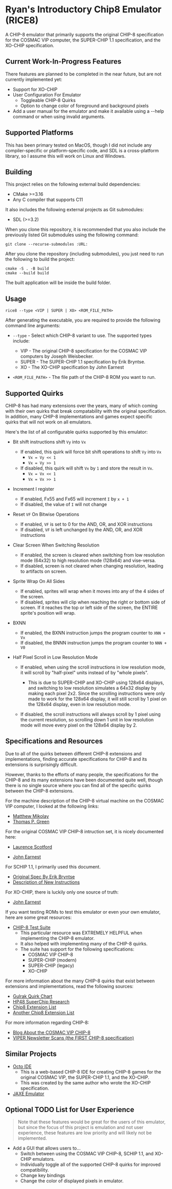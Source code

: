 # Ryan's Introductory Chip8 Emulator (RICE8)
A CHIP-8 emulator that primarily supports the original CHIP-8 specification
for the COSMAC VIP computer, the SUPER-CHIP 1.1 specification, and the
XO-CHIP specification.

## Current Work-In-Progress Features
There features are planned to be completed in the near future, but are not
currently implemented yet:
- Support for XO-CHIP
- User Configuration For Emulator
  - Toggleable CHIP-8 Quirks
  - Option to change color of foreground and background pixels
- Add a user manual for the emulator and make it available using a --help command or when using invalid arguments.


## Supported Platforms
This has been primary tested on MacOS, though I did not include any compiler-specific
or platform-specific code, and SDL is a cross-platform library, so I assume this
will work on Linux and Windows.

## Building
This project relies on the following external build dependencies:
- CMake >=3.16 
- Any C compiler that supports C11

It also includes the following external projects as Git submodules:
- SDL (>=3.2)

When you clone this repository, it is recommended that you also include the previously listed Git submodules using the following command: 
```
git clone --recurse-submodules :URL:
```

After you clone the repository (including submodules), you just need to run the following to build the project:
```
cmake -S . -B build
cmake --build build
```

The built application will be inside the build folder.

## Usage
`rice8 --type <VIP | SUPER | XO> <ROM_FILE_PATH>`

After generating the executable, you are required to provide the following 
command line arguments:

* `--type` - Select which CHIP-8 variant to use. The supported types include:
  * VIP - The original CHIP-8 specification for the COSMAC VIP computers by Joseph Weisbecker.
  * SUPER - The SUPER-CHIP 1.1 specification by Erik Bryntse.
  * XO - The XO-CHIP specification by John Earnest

* `<ROM_FILE_PATH>` - The file path of the CHIP-8 ROM you want to run.




## Supported Quirks
CHIP-8 has had many extensions over the years, many of which coming with their
own quirks that break compatability with the original specification. In addition,
many CHIP-8 implementations and games expect specific quirks that will not work
on all emulators.

Here's the list of all configurable quirks supported by this emulator:

- Bit shift instructions shift `Vy` into `Vx`
  - If enabled, this quirk will force bit shift operations to shift `Vy` into `Vx`
    - `Vx = Vy << 1`
    - `Vx = Vy >> 1`
  - If disabled, this quirk will shift `Vx` by `1` and store the result in `Vx`.
    - `Vx = Vx << 1`
    - `Vx = Vx >> 1`

- Increment I register
  - If enabled, Fx55 and Fx65 will increment `I` by `x + 1`
  - If disabled, the value of `I` will not change

- Reset `VF` On Bitwise Operations
  - If enabled, `VF` is set to 0 for the AND, OR, and XOR instructions
  - If disabled, `VF` is left unchanged by the AND, OR, and XOR instructions

- Clear Screen When Switching Resolution
  - If enabled, the screen is cleared when switching from low resolution mode (64x32) to high resolution mode (128x64) and vise-versa.
  - If disabled, screen is not cleared when changing resolution, leading to artifacts on screen.

- Sprite Wrap On All Sides
  - If enabled, sprites will wrap when it moves into any of the 4 sides of the screen.
  - If disabled, sprites will clip when reaching the right or bottom side of screen. If it reaches the top or left side of the screen, the ENTIRE sprite's position
  will wrap.

- BXNN
  - If enabled, the BXNN instruction jumps the program counter to `XNN + Vx`
  - If disabled, the BNNN instruction jumps the program counter to `NNN + V0`

- Half Pixel Scroll in Low Resolution Mode
  - If enabled, when using the scroll instructions in low resolution mode, it will scroll by "half-pixel" units instead of by "whole pixels".
    - This is due to SUPER-CHIP and XO-CHIP using 128x64 displays, and switching to low resolution simulates a 64x32 display by making each pixel 2x2. Since the scrolling instructions were only made to work for the 128x64 display, it will still scroll by 1 pixel on the 128x64 display, even in low resolution mode.

  - If disabled, the scroll instructions will always scroll by 1 pixel using the current resolution, so scrolling down 1 unit in low resolution mode will move every pixel on the 128x64 display by 2.

## Specifications and Resources
Due to all of the quirks between different CHIP-8 extensions and implementations, finding accurate specifications for CHIP-8 and its extensions is surprisingly difficult.

However, thanks to the efforts of many people, the specifications for the CHIP-8
and its many extensions have been documented quite well, though there is
no single source where you can find all of the specific quirks between the CHIP-8
extensions.


For the machine description of the CHIP-8 virtual machine on the COSMAC VIP computer, I looked at the following links:

- [Matthew Mikolay](https://github.com/mattmikolay/chip-8/wiki/CHIP%E2%80%908-Technical-Reference)
- [Thomas P. Green](http://devernay.free.fr/hacks/chip8/C8TECH10.HTM)



For the original COSMAC VIP CHIP-8 intruction set, it is nicely documented here:

- [Laurence Scotford](https://www.laurencescotford.net/2020/07/25/chip-8-on-the-cosmac-vip-instruction-index/)

- [John Earnest](https://johnearnest.github.io/Octo/docs/chip8ref.pdf)




For SCHIP 1.1, I primarily used this document.
- [Original Spec By Erik Bryntse](http://devernay.free.fr/hacks/chip8/schip.txt)
- [Description of New Instructions](https://johnearnest.github.io/Octo/docs/SuperChip.html)


For XO-CHIP, there is luckily only one source of truth:
- [John Earnest](https://johnearnest.github.io/Octo/docs/XO-ChipSpecification.html)



If you want testing ROMs to test this emulator or even your own emulator, here
are some great resources:
- [CHIP-8 Test Suite](https://github.com/Timendus/chip8-test-suite)
  - This particular resource was EXTREMELY HELPFUL when implementing the CHIP-8 emulator. 
  - It also helped with implementing many of the CHIP-8 quirks.
  - The suite has support for the following specifications:
    - COSMAC VIP CHIP-8
    - SUPER-CHIP (modern)
    - SUPER-CHIP (legacy)
    - XO-CHIP 


For more information about the many CHIP-8 quirks that exist between extensions
and implementations, read the following sources:

- [Gulrak Quirk Chart](https://chip8.gulrak.net/)
- [HP48 SuperChip Research](https://github.com/Chromatophore/HP48-Superchip)
- [Chip8 Extension List](https://chip-8.github.io/extensions/)
- [Another Chip8 Extension List](https://github.com/mattmikolay/chip-8/wiki/CHIP%E2%80%908-Extensions-Reference)



For more information regarding CHIP-8:

- [Blog About the COSMAC VIP CHIP-8](https://www.laurencescotford.net/tag/chip-8/)
- [VIPER Newsletter Scans (the FIRST CHIP-8 specification)](https://github.com/mattmikolay/viper)



## Similar Projects
- [Octo IDE](https://johnearnest.github.io/Octo/index.html)
  - This is a web-based CHIP-8 IDE for creating CHIP-8 games for the
    original COSMAC VIP, the SUPER-CHIP 1.1, and the XO-CHIP.
  - This was created by the same author who wrote the XO-CHIP specification. 
- [JAXE Emulator](https://github.com/kurtjd/jaxe)


## Optional TODO List for User Experience
> Note that these features would be great for the users of this emulator, but since
> the focus of this project is emulation and not user experience, these features
> are low priority and will likely not be implemented.

- Add a GUI that allows users to...
  - Switch between using the COSMAC VIP CHIP-8, SCHIP 1.1, and XO-CHIP emulators.
  - Individually toggle all of the supported CHIP-8 quirks for improved compatibility.
  - Change key bindings
  - Change the color of displayed pixels in emulator.